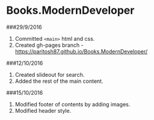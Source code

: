 # Books.ModernDeveloper

###29/9/2016
1. Committed `<main>` html and css.
2. Created gh-pages branch - https://paritosh87.github.io/Books.ModernDeveloper/

###12/10/2016
1. Created slideout for search.
2. Added the rest of the main content.

###15/10/2016
1. Modified footer of contents by adding images.
2. Modified header style.